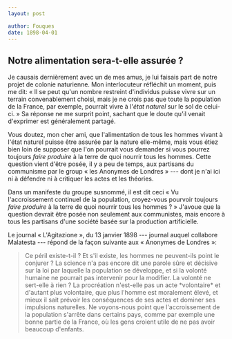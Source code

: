 ```yaml
---
layout: post

author: Fouques
date: 1898-04-01
---
```


## Notre alimentation sera-t-elle assurée ?

Je causais dernièrement avec un de mes amus, je lui faisais part de notre projet de colonie 
naturienne. Mon interlocuteur réfléchit un moment, puis me dit: &laquo; Il se peut qu'un nombre 
restreint d'individus puisse vivre sur un terrain convenablement choisi, mais je ne crois pas que 
toute la population de la France, par exemple, pourrait vivre à l'*état naturel* sur le sol de 
celui-ci. &raquo; Sa réponse ne me surprit point, sachant que le doute qu'il venait d'exprimer est 
généralement partagé.

Vous doutez, mon cher ami, que l'alimentation de tous les hommes vivant à l'état naturel puisse être 
assurée par la nature elle-même, mais vous étiez bien loin de supposer que l'on pourrait vous 
demander si vous pourrez toujours *faire produire* à la terre de quoi nourrir tous les hommes. Cette 
question vient d'être posée, il y a peu de temps, aux partisans du communisme par le group &laquo; 
les Anonymes de Londres &raquo; --- dont je n'ai ici ni à défendre ni à critiquer les actes et les 
théories.

Dans un manifeste du groupe susnommé, il est dit ceci &laquo; Vu l'accroissement continuel de la 
population, croyez-vous pourvoir toujours *faire produire* à la terre de quoi nourrir tous les 
hommes ? &raquo; J'avoue que la question devrait être posée non seulement aux communistes, mais 
encore à tous les partisans d'une société basée sur la production artificielle.

Le journal &laquo; L'Agitazione &raquo;, du 13  janvier 1898 --- journal auquel collabore Malatesta --- répond de la façon suivante aux &laquo; Anonymes de Londres &raquo;:

<blockquote>
    Ce péril existe-t-il ? Et s'il existe, les hommes ne peuvent-ils point le conjurer ? La science 
    n'a pas encore dit une parole sûre et décisive sur la loi par laquelle la population se 
    développe, et si la volonté humaine ne pourrait pas intervenir pour la modifier. La volonté ne 
    sert-elle à rien ? La procréation n'est-elle pas un acte *volontaire* et d'autant plus 
    volontaire, que plus l'homme est moralement élevé, et mieux il sait prévoir les conséquences de 
    ses actes et dominer ses impulsions naturelles. Ne voyons-nous point que l'accroissement de la 
    population s'arrête dans certains pays, comme par exemple une bonne partie de la France, où les 
    gens croient utile de ne pas avoir beaucoup d'enfants.
</blockquote>

